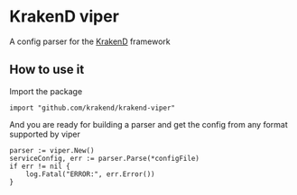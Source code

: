 # KrakenD viper

A config parser for the [KrakenD](http://krakend.io/) framework

## How to use it

Import the package

	import "github.com/krakend/krakend-viper"

And you are ready for building a parser and get the config from any format supported by viper

	parser := viper.New()
	serviceConfig, err := parser.Parse(*configFile)
	if err != nil {
		log.Fatal("ERROR:", err.Error())
	}
